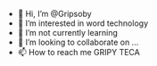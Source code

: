 - 👋 Hi, I’m @Gripsoby
- 👀 I’m interested in word technology
- 🌱 I’m not currently learning
- 💞️ I’m looking to collaborate on ...
- 📫 How to reach me GRIPY TECA

<!---
Gripsoby/Gripsoby is a ✨ special ✨ repository because its `README.md` (this file) appears on your GitHub profile.
You can click the Preview link to take a look at your changes.
--->
